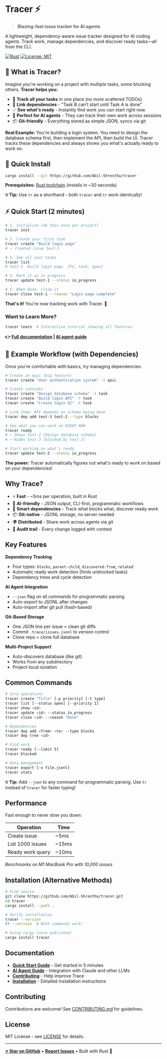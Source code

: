 # Tracer ⚡

> **Blazing-fast issue tracker for AI agents**

A lightweight, dependency-aware issue tracker designed for AI coding agents. Track work, manage dependencies, and discover ready tasks—all from the CLI.

[![Rust](https://img.shields.io/badge/rust-%23000000.svg?style=for-the-badge&logo=rust&logoColor=white)](https://www.rust-lang.org/)
[![License: MIT](https://img.shields.io/badge/License-MIT-yellow.svg?style=for-the-badge)](https://opensource.org/licenses/MIT)

## 🤔 What is Tracer?

Imagine you're working on a project with multiple tasks, some blocking others. **Tracer helps you:**

- 📝 **Track all your tasks** in one place (no more scattered TODOs)
- 🔗 **Link dependencies** - "Task B can't start until Task A is done"
- ✅ **See what's ready** - Instantly find work you can start right now
- 🤖 **Perfect for AI agents** - They can track their own work across sessions
- 📦 **Git-friendly** - Everything stored as simple JSON, syncs via git

**Real Example:** You're building a login system. You need to design the database schema first, then implement the API, then build the UI. Tracer tracks these dependencies and always shows you what's actually ready to work on.

## 🚀 Quick Install

```bash
cargo install --git https://github.com/Abil-Shrestha/tracer
```

**Prerequisites:** [Rust toolchain](https://rustup.rs/) (installs in ~30 seconds)

**💡 Tip:** Use `tr` as a shorthand - both `tracer` and `tr` work identically!

## ⚡ Quick Start (2 minutes)

```bash
# 1. Initialize (do this once per project)
tracer init

# 2. Create your first task
tracer create "Build login page"
# ✓ Created issue test-1

# 3. See all your tasks
tracer list
# test-1  Build login page  [P2, task, open]

# 4. Mark it as in progress
tracer update test-1 --status in_progress

# 5. When done, close it
tracer close test-1 --reason "Login page complete"
```

**That's it!** You're now tracking work with Tracer. 🎉

### Want to Learn More?

```bash
tracer learn  # Interactive tutorial showing all features
```

**👉 [Full documentation](./QUICK_START.md) | [AI agent guide](./CLAUDE.md)**

## 🎯 Example Workflow (with Dependencies)

Once you're comfortable with basics, try managing dependencies:

```bash
# Create an epic (big feature)
tracer create "User authentication system" -t epic

# Create subtasks
tracer create "Design database schema" -t task
tracer create "Build login API" -t task
tracer create "Create login UI" -t task

# Link them: API depends on schema being done
tracer dep add test-3 test-2 --type blocks

# See what you can work on RIGHT NOW
tracer ready
# → Shows test-2 (Design database schema)
# → Hides test-3 (blocked by test-2)

# Start working on what's ready
tracer update test-2 --status in_progress
```

**The power:** Tracer automatically figures out what's ready to work on based on your dependencies!

## Why Trace?

- ⚡ **Fast** - ~5ms per operation, built in Rust
- 🤖 **AI-friendly** - JSON output, CLI-first, programmatic workflows
- 🔗 **Smart dependencies** - Track what blocks what, discover ready work
- 📦 **Git-native** - JSONL storage, no server needed
- 🌍 **Distributed** - Share work across agents via git
- 💾 **Audit trail** - Every change logged with context

## Key Features

**Dependency Tracking**

- Four types: `blocks`, `parent-child`, `discovered-from`, `related`
- Automatic ready work detection (finds unblocked tasks)
- Dependency trees and cycle detection

**AI Agent Integration**

- `--json` flag on all commands for programmatic parsing
- Auto-export to JSONL after changes
- Auto-import after git pull (hash-based)

**Git-Based Storage**

- One JSON line per issue = clean git diffs
- Commit `.trace/issues.jsonl` to version control
- Clone repo = clone full database

**Multi-Project Support**

- Auto-discovers database (like git)
- Works from any subdirectory
- Project-local isolation

## Common Commands

```bash
# Core operations
tracer create "Title" [-p priority] [-t type]
tracer list [--status open] [--priority 1]
tracer show <id>
tracer update <id> --status in_progress
tracer close <id> --reason "Done"

# Dependencies
tracer dep add <from> <to> --type blocks
tracer dep tree <id>

# Find work
tracer ready [--limit 5]
tracer blocked

# Data management
tracer export [-o file.jsonl]
tracer stats
```

**💡 Tip:** Add `--json` to any command for programmatic parsing. Use `tr` instead of `tracer` for faster typing!

## Performance

Fast enough to never slow you down:

| Operation        | Time  |
| ---------------- | ----- |
| Create issue     | ~5ms  |
| List 1000 issues | ~15ms |
| Ready work query | ~10ms |

_Benchmarks on M1 MacBook Pro with 10,000 issues_

## Installation (Alternative Methods)

```bash
# From source
git clone https://github.com/Abil-Shrestha/tracer.git
cd tracer
cargo install --path .

# Verify installation
tracer --version
tr --version  # Both commands work!

# Using cargo (once published)
cargo install tracer
```

## Documentation

- **[Quick Start Guide](./QUICK_START.md)** - Get started in 5 minutes
- **[AI Agent Guide](./CLAUDE.md)** - Integration with Claude and other LLMs
- **[Contributing](./CONTRIBUTING.md)** - Help improve Trace
- **[Installation](./INSTALL.md)** - Detailed installation instructions

## Contributing

Contributions are welcome! See [CONTRIBUTING.md](./CONTRIBUTING.md) for guidelines.

## License

MIT License - see [LICENSE](LICENSE) for details.

---

**[⭐ Star on GitHub](https://github.com/Abil-Shrestha/tracer)** • **[Report Issues](https://github.com/Abil-Shrestha/tracer/issues)** • Built with Rust 🦀
